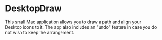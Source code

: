 # DesktopDraw

This small Mac application allows you to draw a path and align your Desktop icons to it. The app also includes an "undo" feature in case you do not wish to keep the arrangement.